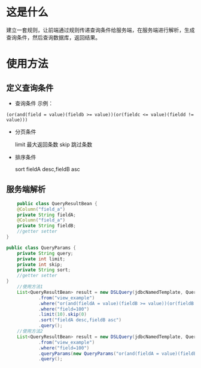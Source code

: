 # 这是什么

建立一套规则，让前端通过规则传递查询条件给服务端，在服务端进行解析，生成查询条件，然后查询数据库，返回结果。

# 使用方法

## 定义查询条件

- 查询条件 示例：

```
(or(and(field = value)(fieldb >= value))(or(fieldc <= value)(fieldd != value)))
```

- 分页条件

  limit 最大返回条数 skip 跳过条数
- 排序条件

  sort fieldA desc,fieldB asc

## 服务端解析

```java
    public class QueryResultBean {
    @Column("field_a")
    private String fieldA;
    @Column("field_a")
    private String fieldB;
    //getter setter
}

public class QueryParams {
    private String query;
    private int limit;
    private int skip;
    private String sort;
    //getter setter
}
    //使用方法1
    List<QueryResultBean> result = new DSLQuery(jdbcNamedTemplate, QueryResultBean.class)
            .from("view_example")
            .where("or(and(fieldA = value)(fieldB >= value))(or(fieldB <= value)(fieldB != value))")
            .where("field=100")
            .limit(10).skip(0)
            .sort("fieldA desc,fieldB asc")
            .query();
    //使用方法2
    List<QueryResultBean> result = new DSLQuery(jdbcNamedTemplate, QueryResultBean.class)
            .from("view_example")
            .where("field=100")
            .queryParams(new QueryParams("or(and(fieldA = value)(fieldB >= value))(or(fieldB <= value)(fieldB != value))", 10, 0, "fieldA desc,fieldB asc"))
            .query();

```
